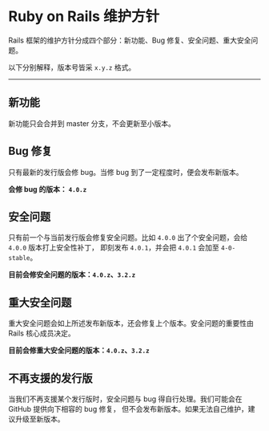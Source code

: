 Ruby on Rails 维护方针
====================================

Rails 框架的维护方针分成四个部分：新功能、Bug 修复、安全问题、重大安全问题。

以下分别解释，版本号皆采 `x.y.z` 格式。

--------------------------------------------------------------------------------

新功能
------------

新功能只会合并到 master 分支，不会更新至小版本。

Bug 修复
------------

只有最新的发行版会修 bug。当修 bug 到了一定程度时，便会发布新版本。

**会修 bug 的版本： `4.0.z`**

安全问题
---------------

只有前一个与当前发行版会修复安全问题。比如 `4.0.0` 出了个安全问题，会给 `4.0.0` 版本打上安全性补丁，
即刻发布 `4.0.1`，并会把 `4.0.1` 会加至 `4-0-stable`。

**目前会修安全问题的版本：`4.0.z`、`3.2.z`**

重大安全问题
----------------------

重大安全问题会如上所述发布新版本，还会修复上个版本。安全问题的重要性由 Rails 核心成员决定。

**目前会修重大安全问题的版本：`4.0.z`、`3.2.z`**

不再支援的发行版
--------------------------

当我们不再支援某个发行版时，安全问题与 bug 得自行处理。我们可能会在 GitHub 提供向下相容的 bug 修复，
但不会发布新版本。如果无法自己维护，建议升级至新版本。
